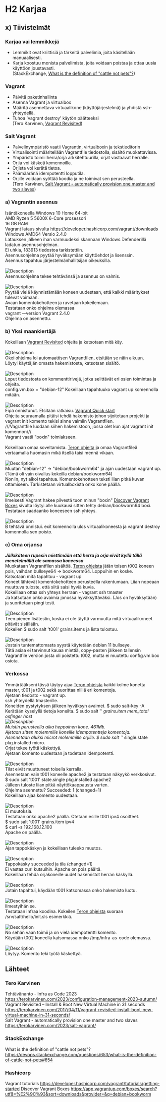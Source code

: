 # H2 Karjaa
## x) Tiivistelmät
### Karjaa vai lemmikkejä
- Lemmikit ovat kriittisiä ja tärkeitä palvelimia, joita käsitellään manuaalisesti.
- Karja koostuu monista palvelimista, joita voidaan poistaa ja ottaa uusia käyttöön joustavasti.<br>
(StackExchange,  <a href="https://devops.stackexchange.com/questions/653/what-is-the-definition-of-cattle-not-pets#654">What is the definition of "cattle not pets"?</a>)<br>
### Vagrant
- Päivitä paketinhallinta
- Asenna Vagrant ja virtualbox
- Määritä asennettava virtuaalikone (käyttöjärjestelmä) ja yhdistä ssh-yhteydellä.
- Tuhoa 'vagrant destroy' käytön päätteeksi<br>
(Tero Karvinen, <a href="https://terokarvinen.com/2017/04/11/vagrant-revisited-install-boot-new-virtual-machine-in-31-seconds/">Vagrant Revisited</a>)
### Salt Vagrant
- Palvelinympäristö vaatii Vagrantin, virtualboxin ja tekstieditorin
- Virtualisointi määritellään Vagrantfile tiedostolla, sisältö muokattavissa.
- Ympäristö toimii herra/orja arkkitehtuurilla, orjat vastaavat herralle.
- Orjia voi käskeä komennoilla.
- Orjista voi kerätä tietoa.
- Päämääränä idempotentti lopputila.
- Orjille voidaan syöttää koodia ja ne toimivat sen perusteella.<br>
(Tero Karvinen, <a href="https://terokarvinen.com/2023/salt-vagrant/">Salt Vagrant - automatically provision one master and two slaves</a>)
### a) Vagrantin asennus
Isäntäkoneella Windows 10 Home 64-bit<br>
AMD Ryzen 5 5600X 6-Core prosessori <br>
16 GB RAM<br>
Vagrant lataus sivulta https://developer.hashicorp.com/vagrant/downloads Windows AMD64 Versio 2.4.0 <br>
Latauksen jälkeen ihan varmuudeksi skannaan Windows Defenderillä ladatun asennusohjelman.<br>
Ei uhkia, 183913 tiedostoa tarkistettiin. <br>
Asennusohjelma pyytää hyväksymään käyttöehdot ja lisenssin.<br>
Asennus tapahtuu järjestelmänhallitsijan oikeuksilla.<br>
<br>
![Description](vagrant_asennus1.png)
<br>
Asennusohjelma tekee tehtävänsä ja asennus on valmis. <br>
<br>
![Description](vagrant_asennus2.png)
<br>
Pyytää vielä käynnistämään koneen uudestaan, että kaikki määritykset tulevat voimaan. <br>
Avaan komentokehotteen ja ruvetaan kokeilemaan. <br>
Testataan onko ohjelma olemassa <br>
vagrant --version Vagrant 2.4.0 <br>
Ohjelma on asennettu.<br>
### b) Yksi maankiertäjä
Kokeillaan <a href="https://terokarvinen.com/2017/04/11/vagrant-revisited-install-boot-new-virtual-machine-in-31-seconds/">Vagrant Revisited</a> ohjeita ja katsotaan mitä käy. <br>
<br>
![Description](vagrantinit.png)
<br>
Okei ohjelma loi automaattisen Vagrantfilen, etsitään se näin alkuun. <br>
Löytyi käyttäjän omasta hakemistosta, katsotaan sisältö. <br>
<br>
![Description](vagrantfile.png)
<br>
Loput tiedostosta on kommenttirivejä, jotka selittävät eri osien toimintaa ja ohjeita. <br>
config.vm.box = "debian-12" Kokeillaan tapahtuuko vagrant up komennolla mitään. <br>
<br>
![Description](failure.png)
<br>
Eipä onnistunut. Etsitään ratkaisu. <a href="https://developer.hashicorp.com/vagrant/tutorials/getting-started">Vagrant Quick start</a> <br>
Ohjeita seuraamalla pitäisi tehdä hakemisto johon sijoitetaan projekti ja vagrant init komento tekisi sinne valmiin Vagrantfilen. <br>
///Vagrantfile luodaan siihen hakemistoon, jossa olet kun ajat vagrant init komennon///<br>
Vagrant vaatii "boxin" toimiakseen. <br>
 <br>
Kokeillaan omaa soveltamista. <a href="https://terokarvinen.com/2023/salt-vagrant/">Teron ohjeita</a> ja omaa Vagrantfileä vertaamalla huomasin mikä itsellä taisi mennä vikaan. <br>
<br>
![Description](vagrantfile2.png)
<br>
Muutan "debian-12" -> "debian/bookworm64" ja ajan uudestaan vagrant up. (Tämä oli vain oivallus kokeilla debian/bookworm64) <br>
Noniin, nyt alkoi tapahtua. Komentokehotteen teksti liian pitkä kuvan ottamiseen. Tarkistetaan virtualboxista onko kone päällä. <br>
<br>
![Description](virtualbox.png)
<br>
Ilmeisesti Vagrant hakee pilvestä tuon minun "boxin" <a href="https://app.vagrantup.com/boxes/search?utf8=%E2%9C%93&sort=downloads&provider=&q=debian+bookworm">Discover Vagrant Boxes</a> sivulta löytyi alle kuukausi sitten tehty debian/bookworm64 boxi. <br>
Testataan saadaanko koneeseen ssh yhteys. <br>
<br>
![Description](ssh.png)
<br>
B tehtävä onnistui. exit komennolla ulos virtuaalikoneesta ja vagrant destroy komennolla sen poisto. <br>
### c) Oma orjansa
***Jälkikäteen rupesin miettimään että herra ja orja eivät kyllä tällä menetelmällä ole samassa koneessa*** <br>
Muokataan Vagrantfilen sisältöä. <a href="https://terokarvinen.com/2023/salt-vagrant/">Teron ohjeista</a> jätän toisen t002 koneen pois, vaihdan bullseye64 -> bookworm64. Loppuihin en koske. <br>
Katsotaan mitä tapahtuu - vagrant up <br>
Koneet lähtevät komentokehotteen perusteella rakentumaan. Liian nopeaan muuttuva tuloste, että siitä saisi hyviä kuvia. <br>
Kokeillaan ottaa ssh yhteys herraan - vagrant ssh tmaster <br>
Ja katsotaan onko avaimia jonossa hyväksyttäväksi. (Jos on hyväksytään) ja suoritetaan pingi testi. <br>
<br>
![Description](testi.png)
<br>
Teen pienen lisätestin, koska ei ole täyttä varmuutta mitä virtuaalikoneet pitävät sisällään. <br>
Kokeilen $ sudo salt 't001' grains.items ja lista tulostuu. <br>
<br>
![Description](orja.png)
<br>
Jostain tuntemattomasta syystä käytetään debian 11 bullseye.  <br>
Tätä asiaa ei tarvinnut kauaa miettiä, copy-pasten jälkeen tallensin Vagrantfile version josta oli poistettu t002, mutta ei muutettu config.vm.box osiota. <br>
### Verkossa
Ymmärtääkseni tässä täytyy ajaa <a href="https://terokarvinen.com/2023/salt-vagrant/">Teron ohjeista</a> kaikki kolme konetta master, t001 ja t002 sekä suorittaa niillä eri komentoja. <br>
Ajetaan tiedosto - vagrant up. <br>
ssh yhteydellä tmasterille. <br>
Koneiden pystytyksen jälkeen hyväksyn avaimet. $ sudo salt-key -A <br>
Kerätään kyselyllä tietoja koneilta. $ sudo salt '*' grains.item mem_total osfinger host
<br>
![Description](tiedot.png)
<br>
Muistin perusteella aika heppoinen kone. 461Mb. <br>
Ajetaan sitten molemmille koneille idempotentteja komentoja. <br>
Asennetaan aluksi microt molemmille orjille. $ sudo salt '*' single.state pkg.installed micro. <br>
Orjat tekee työtä käskettyä. <br>
Ajetaan komento uudestaan ja todetaan idempotentti. <br>
<br>
![Description](tiedot.png)
<br>
Tilat eivät muuttuneet toisella kerralla. <br>
Asennetaan vain t001 koneelle apache2 ja testataan näkyykö verkkosivut.<br>
$ sudo salt 't001' state.single pkg.installed apache2 <br>
Jälleen tuloste liian pitkä näyttökaappausta varten. <br>
Ohjelma asennettu? Succeeded: 1 (changed=1) <br>
Kokeillaan ajaa komento uudestaan. <br>
<br>
![Description](apache2.png)
<br>
Ei muutoksia. <br>
Testataan onko apache2 päällä. Otetaan esille t001 ipv4 osoitteet. <br>
$ sudo salt 't001' grains.item ipv4 <br>
$ curl -s 192.168.12.100 <br>
Apache on päällä. <br>
<br>
![Description](curl.png)
<br>
Ajan tappokäskyn ja kokeillaan tuleeko muutos. <br>
<br>
![Description](dead.png)
<br>
Tappokäsky succeeded ja tila (changed=1) <br>
Ei vastaa curl kutsuihin. Apache on pois päältä. <br>
Kokeillaan tehdä orjakoneille uudet hakemistot herran käskyllä. <br>
<br>
![Description](testikansio.png)
<br>
Jotain tapahtui, käydään t001 katsomassa onko hakemisto luotu. <br>
<br>
![Description](t001.png)
<br>
Ilmestyihän se. <br>
Testataan infraa koodina. Kokeilen <a href="https://terokarvinen.com/2023/salt-vagrant/">Teron ohjeista</a> suoraan /srv/salt/hello/init.sls esimerkkiä.<br>
<br>
![Description](infra.png)
<br>
No sehän vaan toimii ja on vielä idempotentti komento. <br>
Käydään t002 koneella katsomassa onko /tmp/infra-as-code olemassa. <br>
<br>
![Description](tmp.png)
<br>
Löytyy. Komento teki työtä käskettyä. <br>
## Lähteet
### Tero Karvinen 
Tehtävänanto - Infra as Code 2023 <br>
https://terokarvinen.com/2023/configuration-management-2023-autumn/ <br>
Vagrant Revisited – Install & Boot New Virtual Machine in 31 seconds <br>
https://terokarvinen.com/2017/04/11/vagrant-revisited-install-boot-new-virtual-machine-in-31-seconds/ <br>
Salt Vagrant - automatically provision one master and two slaves <br>
https://terokarvinen.com/2023/salt-vagrant/
### StackExchange
What is the definition of "cattle not pets"? <br>
https://devops.stackexchange.com/questions/653/what-is-the-definition-of-cattle-not-pets#654 <br>
### Hashicorp
Vagrant tutorials
https://developer.hashicorp.com/vagrant/tutorials/getting-started
Discover Vagrant Boxes
https://app.vagrantup.com/boxes/search?utf8=%E2%9C%93&sort=downloads&provider=&q=debian+bookworm
